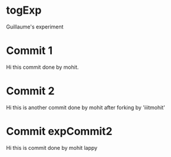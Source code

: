 togExp
======

Guillaume's experiment

Commit 1
========
Hi this commit done by mohit.

Commit 2
========
Hi this is another commit done by mohit after forking by 'iiitmohit'

Commit expCommit2
=================
Hi this is commit done by mohit lappy
